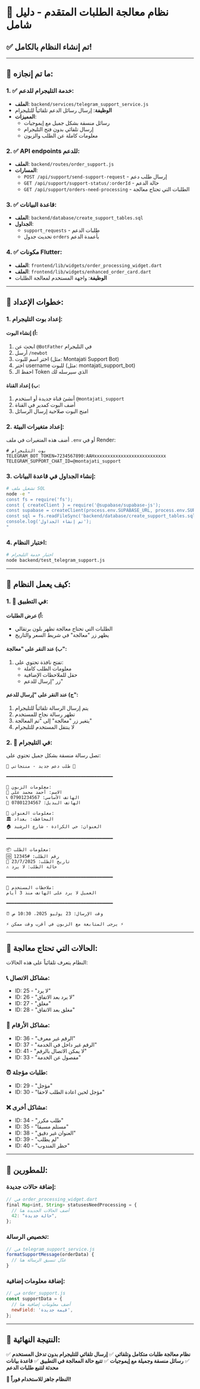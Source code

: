 # 🚀 **نظام معالجة الطلبات المتقدم - دليل شامل**

## ✅ **تم إنشاء النظام بالكامل!**

---

## 🎯 **ما تم إنجازه:**

### **1. ✅ خدمة التليجرام للدعم:**
- **الملف**: `backend/services/telegram_support_service.js`
- **الوظيفة**: إرسال رسائل الدعم تلقائياً للتليجرام
- **المميزات**: 
  - رسائل منسقة بشكل جميل مع إيموجيات
  - إرسال تلقائي بدون فتح التليجرام
  - معلومات كاملة عن الطلب والزبون

### **2. ✅ API endpoints للدعم:**
- **الملف**: `backend/routes/order_support.js`
- **المسارات**:
  - `POST /api/support/send-support-request` - إرسال طلب دعم
  - `GET /api/support/support-status/:orderId` - حالة الدعم
  - `GET /api/support/orders-need-processing` - الطلبات التي تحتاج معالجة

### **3. ✅ قاعدة البيانات:**
- **الملف**: `backend/database/create_support_tables.sql`
- **الجداول**: 
  - `support_requests` - طلبات الدعم
  - تحديث جدول `orders` بأعمدة الدعم

### **4. ✅ مكونات Flutter:**
- **الملف**: `frontend/lib/widgets/order_processing_widget.dart`
- **الملف**: `frontend/lib/widgets/enhanced_order_card.dart`
- **الوظيفة**: واجهة المستخدم لمعالجة الطلبات

---

## 🔧 **خطوات الإعداد:**

### **1. إعداد بوت التليجرام:**

#### **أ) إنشاء البوت:**
1. ابحث عن `@BotFather` في التليجرام
2. أرسل `/newbot`
3. اختر اسم للبوت (مثل: Montajati Support Bot)
4. اختر username للبوت (مثل: montajati_support_bot)
5. احفظ الـ Token الذي سيرسله لك

#### **ب) إعداد القناة:**
1. أنشئ قناة جديدة أو استخدم `@montajati_support`
2. أضف البوت كمدير في القناة
3. امنح البوت صلاحية إرسال الرسائل

### **2. إعداد متغيرات البيئة:**

أضف هذه المتغيرات في ملف `.env` أو في Render:

```env
# بوت التليجرام
TELEGRAM_BOT_TOKEN=7234567890:AAHxxxxxxxxxxxxxxxxxxxxxxxxxxx
TELEGRAM_SUPPORT_CHAT_ID=@montajati_support
```

### **3. إنشاء الجداول في قاعدة البيانات:**

```bash
# تشغيل ملف SQL
node -e "
const fs = require('fs');
const { createClient } = require('@supabase/supabase-js');
const supabase = createClient(process.env.SUPABASE_URL, process.env.SUPABASE_SERVICE_ROLE_KEY);
const sql = fs.readFileSync('backend/database/create_support_tables.sql', 'utf8');
console.log('تم إنشاء الجداول');
"
```

### **4. اختبار النظام:**

```bash
# اختبار خدمة التليجرام
node backend/test_telegram_support.js
```

---

## 🎨 **كيف يعمل النظام:**

### **1. 📱 في التطبيق:**

#### **أ) عرض الطلبات:**
- الطلبات التي تحتاج معالجة تظهر بلون برتقالي
- يظهر زر "معالجة" في شريط السعر والتاريخ

#### **ب) عند النقر على "معالجة":**
1. تفتح نافذة تحتوي على:
   - معلومات الطلب كاملة
   - حقل للملاحظات الإضافية
   - زر "إرسال للدعم"

#### **ج) عند النقر على "إرسال للدعم":**
1. يتم إرسال الرسالة تلقائياً للتليجرام
2. تظهر رسالة نجاح للمستخدم
3. يتغير زر "معالجة" إلى "تم المعالجة"
4. لا ينتقل المستخدم للتليجرام

### **2. 📨 في التليجرام:**

تصل رسالة منسقة بشكل جميل تحتوي على:

```
🚨 طلب دعم جديد - منتجاتي 🚨

━━━━━━━━━━━━━━━━━━━━━━━━━━━━━━━━━━━━━━━━

👤 معلومات الزبون:
📝 الاسم: أحمد محمد علي
📞 الهاتف الأساسي: 07901234567
📱 الهاتف البديل: 07801234567

📍 معلومات العنوان:
🏛️ المحافظة: بغداد
🏠 العنوان: حي الكرادة - شارع الرشيد

━━━━━━━━━━━━━━━━━━━━━━━━━━━━━━━━━━━━━━━━

📦 معلومات الطلب:
🆔 رقم الطلب: #12345
📅 تاريخ الطلب: 23/7/2025
⚠️ حالة الطلب: لا يرد

━━━━━━━━━━━━━━━━━━━━━━━━━━━━━━━━━━━━━━━━

💬 ملاحظات المستخدم:
العميل لا يرد على الهاتف منذ 3 أيام

━━━━━━━━━━━━━━━━━━━━━━━━━━━━━━━━━━━━━━━━

⏰ وقت الإرسال: 23 يوليو 2025، 10:30 ص

⚡ يرجى المتابعة مع الزبون في أقرب وقت ممكن ⚡
```

---

## 🎯 **الحالات التي تحتاج معالجة:**

النظام يتعرف تلقائياً على هذه الحالات:

### **📞 مشاكل الاتصال:**
- ID: 25 - "لا يرد"
- ID: 26 - "لا يرد بعد الاتفاق"
- ID: 27 - "مغلق"
- ID: 28 - "مغلق بعد الاتفاق"

### **📱 مشاكل الأرقام:**
- ID: 36 - "الرقم غير معرف"
- ID: 37 - "الرقم غير داخل في الخدمة"
- ID: 41 - "لا يمكن الاتصال بالرقم"
- ID: 33 - "مفصول عن الخدمة"

### **⏰ طلبات مؤجلة:**
- ID: 29 - "مؤجل"
- ID: 30 - "مؤجل لحين اعادة الطلب لاحقا"

### **❌ مشاكل أخرى:**
- ID: 34 - "طلب مكرر"
- ID: 35 - "مستلم مسبقا"
- ID: 38 - "العنوان غير دقيق"
- ID: 39 - "لم يطلب"
- ID: 40 - "حظر المندوب"

---

## 🔧 **للمطورين:**

### **إضافة حالات جديدة:**

```javascript
// في order_processing_widget.dart
final Map<int, String> statusesNeedProcessing = {
  // أضف الحالات الجديدة هنا
  42: "حالة جديدة",
};
```

### **تخصيص الرسالة:**

```javascript
// في telegram_support_service.js
formatSupportMessage(orderData) {
  // عدّل تنسيق الرسالة هنا
}
```

### **إضافة معلومات إضافية:**

```javascript
// في order_support.js
const supportData = {
  // أضف معلومات إضافية هنا
  newField: 'قيمة جديدة',
};
```

---

## 🎉 **النتيجة النهائية:**

✅ **نظام معالجة طلبات متكامل وتلقائي**
✅ **إرسال تلقائي للتليجرام بدون تدخل المستخدم**
✅ **رسائل منسقة وجميلة مع إيموجيات**
✅ **تتبع حالة المعالجة في التطبيق**
✅ **قاعدة بيانات محدثة لتتبع طلبات الدعم**

**🚀 النظام جاهز للاستخدام فوراً!**
